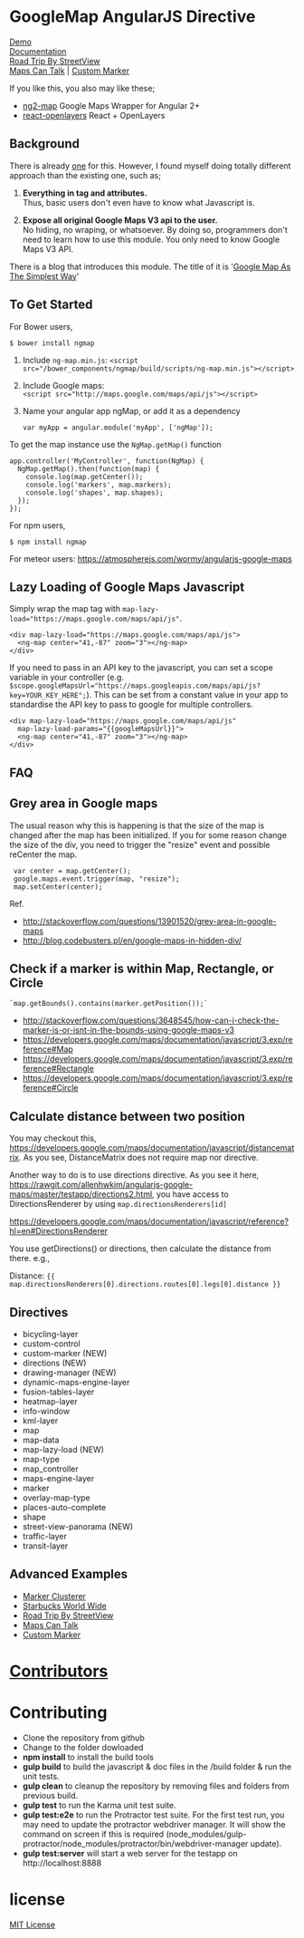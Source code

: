GoogleMap AngularJS Directive
=============================
<!--
[![Build Status](https://travis-ci.org/allenhwkim/angularjs-google-maps.png?branch=master)](https://travis-ci.org/allenhwkim/angularjs-google-maps)
-->

[Demo](https://ngmap.github.io)  
[Documentation](https://rawgithub.com/allenhwkim/angularjs-google-maps/master/build/docs/index.html)  
[Road Trip By StreetView](https://rawgit.com/allenhwkim/angularjs-google-maps/master/testapp/street-view_road_trip.html)  
[Maps Can Talk](https://rawgit.com/allenhwkim/angularjs-google-maps/master/testapp/custom-marker.html) |
[Custom Marker](https://rawgit.com/allenhwkim/angularjs-google-maps/master/testapp/custom-marker-2.html)  

If you like this, you also may like these;
* [ng2-map](https://github.com/ng2-ui/map) Google Maps Wrapper for Angular 2+
* [react-openlayers](https://github.com/allenhwkim/react-openlayers) React + OpenLayers

Background
-----------------
There is already [one](https://github.com/nlaplante/angular-google-maps) for this. However, I found myself doing totally different approach than the existing one, such as;

1. **Everything in tag and attributes.**   
   Thus, basic users don't even have to know what Javascript is.

2. **Expose all original Google Maps V3 api to the user.**   
   No hiding, no wraping, or whatsoever.
   By doing so, programmers don't need to learn how to use this module.
   You only need to know Google Maps V3 API.

There is a blog that introduces this module. The title of it is '[Google Map As The Simplest Way](http://allenhwkim.tumblr.com/post/70986888283/google-map-as-the-simplest-way)'

To Get Started
--------------
For Bower users,

  `$ bower install ngmap`

1. Include `ng-map.min.js`:
   `<script src="/bower_components/ngmap/build/scripts/ng-map.min.js"></script>`

2. Include Google maps:  
    `<script src="http://maps.google.com/maps/api/js"></script>`  

2. Name your angular app ngMap, or add it as a dependency

   `var myApp = angular.module('myApp', ['ngMap']);`

To get the map instance use the `NgMap.getMap()` function

    app.controller('MyController', function(NgMap) {
      NgMap.getMap().then(function(map) {
        console.log(map.getCenter());
        console.log('markers', map.markers);
        console.log('shapes', map.shapes);
      });
    });

For npm users,

  `$ npm install ngmap`

For meteor users: https://atmospherejs.com/wormy/angularjs-google-maps

Lazy Loading of Google Maps Javascript
---------------------------------------
  Simply wrap the map tag with `map-lazy-load="https://maps.google.com/maps/api/js"`.

    <div map-lazy-load="https://maps.google.com/maps/api/js">
      <ng-map center="41,-87" zoom="3"></ng-map>
    </div>

  If you need to pass in an API key to the javascript, you can set a scope
  variable in your controller (e.g. `$scope.googleMapsUrl="https://maps.googleapis.com/maps/api/js?key=YOUR_KEY_HERE";`).
  This can be set from a constant value in your app to standardise the API key to pass to google for multiple controllers.

    <div map-lazy-load="https://maps.google.com/maps/api/js"
      map-lazy-load-params="{{googleMapsUrl}}">
      <ng-map center="41,-87" zoom="3"></ng-map>
    </div>

FAQ
----
## Grey area in Google maps

The usual reason why this is happening is that the size of the map is changed after the map has been initialized. If you for some reason change the size of the div, you need to trigger the "resize" event and possible reCenter the map.

     var center = map.getCenter();
     google.maps.event.trigger(map, "resize");
     map.setCenter(center);

Ref.
  * http://stackoverflow.com/questions/13901520/grey-area-in-google-maps
  * http://blog.codebusters.pl/en/google-maps-in-hidden-div/

## Check if a marker is within Map, Rectangle, or Circle

    `map.getBounds().contains(marker.getPosition());`

  * http://stackoverflow.com/questions/3648545/how-can-i-check-the-marker-is-or-isnt-in-the-bounds-using-google-maps-v3
  * https://developers.google.com/maps/documentation/javascript/3.exp/reference#Map
  * https://developers.google.com/maps/documentation/javascript/3.exp/reference#Rectangle
  * https://developers.google.com/maps/documentation/javascript/3.exp/reference#Circle

## Calculate distance between two position

You may checkout this, https://developers.google.com/maps/documentation/javascript/distancematrix.
As you see,  DistanceMatrix does not require map nor directive.

Another way to do is to use directions directive. As you see it here, https://rawgit.com/allenhwkim/angularjs-google-maps/master/testapp/directions2.html, you have access to DirectionsRenderer by using `map.directionsRenderers[id]`

https://developers.google.com/maps/documentation/javascript/reference?hl=en#DirectionsRenderer

You use getDirections() or directions, then calculate the distance from there. e.g.,

  Distance:
  `{{ map.directionsRenderers[0].directions.routes[0].legs[0].distance }}`

Directives
----------

 * bicycling-layer
 * custom-control
 * custom-marker (NEW)
 * directions (NEW)
 * drawing-manager (NEW)
 * dynamic-maps-engine-layer
 * fusion-tables-layer
 * heatmap-layer
 * info-window
 * kml-layer
 * map
 * map-data
 * map-lazy-load (NEW)
 * map-type
 * map_controller
 * maps-engine-layer
 * marker
 * overlay-map-type
 * places-auto-complete
 * shape
 * street-view-panorama (NEW)
 * traffic-layer
 * transit-layer

Advanced Examples
-------------------
- [Marker Clusterer](https://rawgit.com/allenhwkim/angularjs-google-maps/master/testapp/marker-clusterer.html)
- [Starbucks World Wide](https://rawgit.com/allenhwkim/angularjs-google-maps/master/testapp/map_app.html)
- [Road Trip By StreetView](https://rawgit.com/allenhwkim/angularjs-google-maps/master/testapp/street-view_road_trip.html)
- [Maps Can Talk](https://rawgit.com/allenhwkim/angularjs-google-maps/master/testapp/custom-marker.html)
- [Custom Marker](https://rawgit.com/allenhwkim/angularjs-google-maps/master/testapp/custom-marker-2.html)

[Contributors](CONTRIBUTORS.md)
===============================

Contributing
============
- Clone the repository from github
- Change to the folder dowloaded
- **npm install** to install the build tools
- **gulp build** to build the javascript & doc files in the /build folder & run the unit tests.
- **gulp clean** to cleanup the repository by removing files and folders from previous build.
- **gulp test** to run the Karma unit test suite.
- **gulp test:e2e** to run the Protractor test suite. For the first test run, you may need to update the protractor webdriver manager. It will show the command on screen if this is required (node_modules/gulp-protractor/node_modules/protractor/bin/webdriver-manager update).
- **gulp test:server** will start a web server for the testapp on http://localhost:8888

license
=======

[MIT License](https://github.com/allenhwkim/angularjs-google-maps/blob/master/LICENSE)
